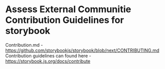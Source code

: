 # Assess External Communitie Contribution Guidelines for storybook









Contribution.md - https://github.com/storybookjs/storybook/blob/next/CONTRIBUTING.md
Contribution guidelines can found here - https://storybook.js.org/docs/contribute
